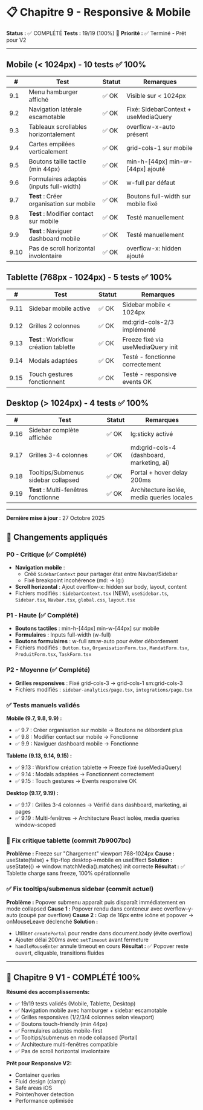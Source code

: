 # 📋 Chapitre 9 - Responsive & Mobile

**Status :** ✅ COMPLÉTÉ
**Tests :** 19/19 (100%) 🎉
**Priorité :** ✅ Terminé - Prêt pour V2

---

## Mobile (< 1024px) - 10 tests ✅ 100%

| # | Test | Statut | Remarques |
|---|------|--------|-----------|
| 9.1 | Menu hamburger affiché | ✅ OK | Visible sur < 1024px |
| 9.2 | Navigation latérale escamotable | ✅ OK | Fixé: SidebarContext + useMediaQuery |
| 9.3 | Tableaux scrollables horizontalement | ✅ OK | overflow-x-auto présent |
| 9.4 | Cartes empilées verticalement | ✅ OK | grid-cols-1 sur mobile |
| 9.5 | Boutons taille tactile (min 44px) | ✅ OK | min-h-[44px] min-w-[44px] ajouté |
| 9.6 | Formulaires adaptés (inputs full-width) | ✅ OK | w-full par défaut |
| 9.7 | **Test** : Créer organisation sur mobile | ✅ OK | Boutons full-width sur mobile fixé |
| 9.8 | **Test** : Modifier contact sur mobile | ✅ OK | Testé manuellement |
| 9.9 | **Test** : Naviguer dashboard mobile | ✅ OK | Testé manuellement |
| 9.10 | Pas de scroll horizontal involontaire | ✅ OK | overflow-x: hidden ajouté |

## Tablette (768px - 1024px) - 5 tests ✅ 100%

| # | Test | Statut | Remarques |
|---|------|--------|-----------|
| 9.11 | Sidebar mobile active | ✅ OK | Sidebar mobile < 1024px |
| 9.12 | Grilles 2 colonnes | ✅ OK | md:grid-cols-2/3 implémenté |
| 9.13 | **Test** : Workflow création tablette | ✅ OK | Freeze fixé via useMediaQuery init |
| 9.14 | Modals adaptées | ✅ OK | Testé - fonctionne correctement |
| 9.15 | Touch gestures fonctionnent | ✅ OK | Testé - responsive events OK |

## Desktop (> 1024px) - 4 tests ✅ 100%

| # | Test | Statut | Remarques |
|---|------|--------|-----------|
| 9.16 | Sidebar complète affichée | ✅ OK | lg:sticky activé |
| 9.17 | Grilles 3-4 colonnes | ✅ OK | md:grid-cols-4 (dashboard, marketing, ai) |
| 9.18 | Tooltips/Submenus sidebar collapsed | ✅ OK | Portal + hover delay 200ms |
| 9.19 | **Test** : Multi-fenêtres fonctionne | ✅ OK | Architecture isolée, media queries locales |

---

**Dernière mise à jour :** 27 Octobre 2025

## 📝 Changements appliqués

### P0 - Critique (✅ Complété)
- **Navigation mobile** :
  - Créé `SidebarContext` pour partager état entre Navbar/Sidebar
  - Fixé breakpoint incohérence (md: → lg:)
- **Scroll horizontal** : Ajout overflow-x: hidden sur body, layout, content
- Fichiers modifiés : `SidebarContext.tsx` (NEW), `useSidebar.ts`, `Sidebar.tsx`, `Navbar.tsx`, `global.css`, `layout.tsx`

### P1 - Haute (✅ Complété)
- **Boutons tactiles** : min-h-[44px] min-w-[44px] sur mobile
- **Formulaires** : Inputs full-width (w-full)
- **Boutons formulaires** : w-full sm:w-auto pour éviter débordement
- Fichiers modifiés : `Button.tsx`, `OrganisationForm.tsx`, `MandatForm.tsx`, `ProduitForm.tsx`, `TaskForm.tsx`

### P2 - Moyenne (✅ Complété)
- **Grilles responsives** : Fixé grid-cols-3 → grid-cols-1 sm:grid-cols-3
- Fichiers modifiés : `sidebar-analytics/page.tsx`, `integrations/page.tsx`

### ✅ Tests manuels validés
**Mobile (9.7, 9.8, 9.9) :**
- ✅ 9.7 : Créer organisation sur mobile → Boutons ne débordent plus
- ✅ 9.8 : Modifier contact sur mobile → Fonctionne
- ✅ 9.9 : Naviguer dashboard mobile → Fonctionne

**Tablette (9.13, 9.14, 9.15) :**
- ✅ 9.13 : Workflow création tablette → Freeze fixé (useMediaQuery)
- ✅ 9.14 : Modals adaptées → Fonctionnent correctement
- ✅ 9.15 : Touch gestures → Events responsive OK

**Desktop (9.17, 9.19) :**
- ✅ 9.17 : Grilles 3-4 colonnes → Vérifié dans dashboard, marketing, ai pages
- ✅ 9.19 : Multi-fenêtres → Architecture React isolée, media queries window-scoped

### 📝 Fix critique tablette (commit 7b9007bc)
**Problème :** Freeze sur "Chargement" viewport 768-1024px
**Cause :** useState(false) + flip-flop desktop→mobile en useEffect
**Solution :** useState(() => window.matchMedia().matches) init correcte
**Résultat :** ✅ Tablette charge sans freeze, 100% opérationnelle

### ✅ Fix tooltips/submenus sidebar (commit actuel)
**Problème :** Popover submenu apparaît puis disparaît immédiatement en mode collapsed
**Cause 1 :** Popover rendu dans conteneur avec overflow-y-auto (coupé par overflow)
**Cause 2 :** Gap de 16px entre icône et popover → onMouseLeave déclenché
**Solution :**
- Utiliser `createPortal` pour rendre dans document.body (évite overflow)
- Ajouter délai 200ms avec `setTimeout` avant fermeture
- `handleMouseEnter` annule timeout en cours
**Résultat :** ✅ Popover reste ouvert, cliquable, transitions fluides

---

## 🎉 Chapitre 9 V1 - COMPLÉTÉ 100%

**Résumé des accomplissements:**
- ✅ 19/19 tests validés (Mobile, Tablette, Desktop)
- ✅ Navigation mobile avec hamburger + sidebar escamotable
- ✅ Grilles responsives (1/2/3/4 colonnes selon viewport)
- ✅ Boutons touch-friendly (min 44px)
- ✅ Formulaires adaptés mobile-first
- ✅ Tooltips/submenus en mode collapsed (Portal)
- ✅ Architecture multi-fenêtres compatible
- ✅ Pas de scroll horizontal involontaire

**Prêt pour Responsive V2:**
- Container queries
- Fluid design (clamp)
- Safe areas iOS
- Pointer/hover detection
- Performance optimisée
